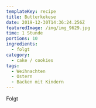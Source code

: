 ```yaml
---
templateKey: recipe
title: Butterkekese
date: 2019-12-30T14:36:24.256Z
featuredImage: /img/img_9629.jpg
time: 1 Stunde
portions: 10
ingredients:
  - folgt
category:
  - cake / cookies
tags:
  - Weihnachten
  - Ostern
  - Backen mit Kindern
---
```


Folgt
